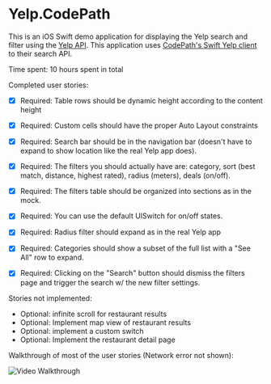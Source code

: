 Yelp.CodePath
=============
This is an iOS Swift demo application for displaying the Yelp search and filter using the [Yelp API](http://www.yelp.com/developers/documentation/v2/search_api). This application uses [CodePath's Swift Yelp client](https://github.com/thecodepath/ios_yelp_swift) to  their search API.

Time spent: 10 hours spent in total

Completed user stories:

 * [x] Required: Table rows should be dynamic height according to the content height
 * [x] Required: Custom cells should have the proper Auto Layout constraints
 * [x] Required: Search bar should be in the navigation bar (doesn't have to expand to show location like the real Yelp app does).
 * [x] Required: The filters you should actually have are: category, sort (best match, distance, highest rated), radius (meters), deals (on/off).
 * [x] Required: The filters table should be organized into sections as in the mock.
 * [x] Required: You can use the default UISwitch for on/off states.
 * [x] Required: Radius filter should expand as in the real Yelp app
 * [x] Required: Categories should show a subset of the full list with a "See All" row to expand.
 * [x] Required: Clicking on the "Search" button should dismiss the filters page and trigger the search w/ the new filter settings.

  

Stories not implemented:
 * Optional: infinite scroll for restaurant results
 * Optional: Implement map view of restaurant results
 * Optional: implement a custom switch
 * Optional: Implement the restaurant detail page

Walkthrough of most of the  user stories (Network error not shown):


![Video Walkthrough](YelpClient.gif)
